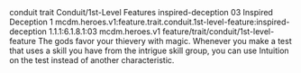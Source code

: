 <ability>
  <metadata>
    <class>conduit</class>
    <feature_type>trait</feature_type>
    <file_dpath>Conduit/1st-Level Features</file_dpath>
    <item_id>inspired-deception</item_id>
    <item_index>03</item_index>
    <item_name>Inspired Deception</item_name>
    <level>1</level>
    <scc>mcdm.heroes.v1:feature.trait.conduit.1st-level-feature:inspired-deception</scc>
    <scdc>1.1.1:6.1.8.1:03</scdc>
    <source>mcdm.heroes.v1</source>
    <type>feature/trait/conduit/1st-level-feature</type>
  </metadata>
  <effects>
    <effect type="mundane">The gods favor your thievery with magic. Whenever you make a test that uses a skill you have from the intrigue skill group, you can use Intuition on the test instead of another characteristic.</effect>
  </effects>
</ability>
